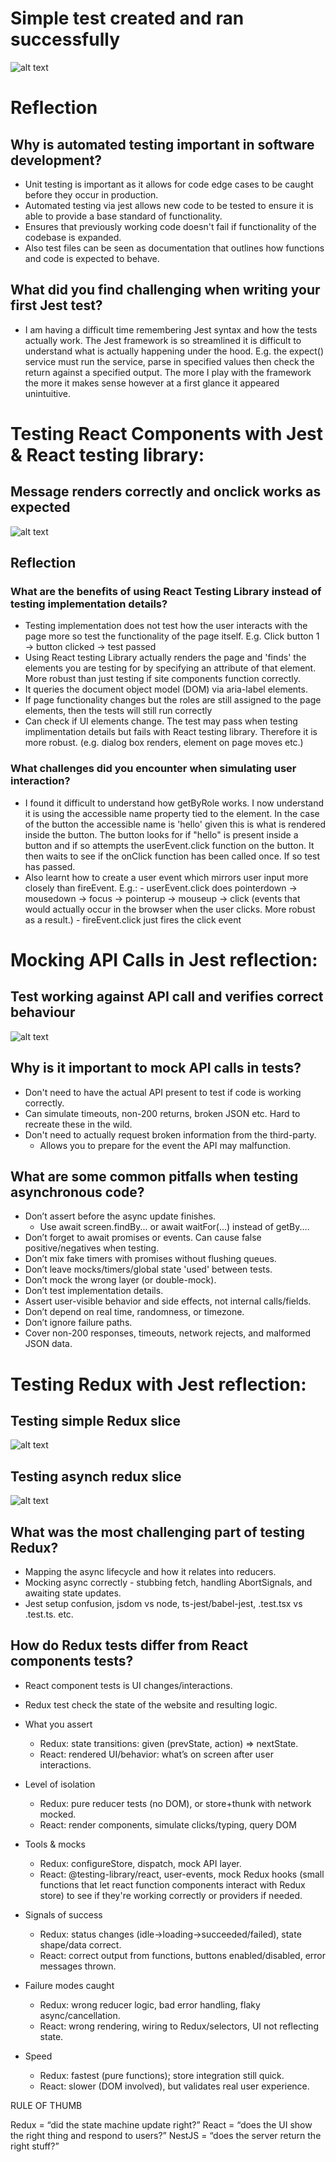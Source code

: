 # Simple test created and ran successfully

![alt text](image.png)

# Reflection

## Why is automated testing important in software development?

- Unit testing is important as it allows for code edge cases to be caught before they occur in production.
- Automated testing via jest allows new code to be tested to ensure it is able to provide a base standard of functionality.
- Ensures that previously working code doesn't fail if functionality of the codebase is expanded.
- Also test files can be seen as documentation that outlines how functions and code is expected to behave.

## What did you find challenging when writing your first Jest test?

- I am having a difficult time remembering Jest syntax and how the tests actually work. The Jest framework is so streamlined it is difficult to understand what is actually happening under the hood. E.g. the expect() service must run the service, parse in specified values then check the return against a specified output. The more I play with the framework the more it makes sense however at a first glance it appeared unintuitive.

# Testing React Components with Jest & React testing library:

## Message renders correctly and onclick works as expected

![alt text](image-1.png)

## Reflection

### What are the benefits of using React Testing Library instead of testing implementation details?

- Testing implementation does not test how the user interacts with the page more so test the functionality of the page itself. E.g. Click button 1 -> button clicked -> test passed
- Using React testing Library actually renders the page and 'finds' the elements you are testing for by specifying an attribute of that element. More robust than just testing if site components function correctly.
- It queries the document object model (DOM) via aria-label elements.
- If page functionality changes but the roles are still assigned to the page elements, then the tests will still run correctly
- Can check if UI elements change. The test may pass when testing implimentation details but fails with React testing library. Therefore it is more robust. (e.g. dialog box renders, element on page moves etc.)

### What challenges did you encounter when simulating user interaction?

- I found it difficult to understand how getByRole works. I now understand it is using the accessible name property tied to the element. In the case of the button the accessible name is 'hello' given this is what is rendered inside the button. The button looks for if "hello" is present inside a button and if so attempts the userEvent.click function on the button. It then waits to see if the onClick function has been called once. If so test has passed.
- Also learnt how to create a user event which mirrors user input more closely than fireEvent.
  E.g.: - userEvent.click does pointerdown -> mousedown -> focus -> pointerup -> mouseup -> click (events that would actually occur in the browser when the user clicks. More robust as a result.) - fireEvent.click just fires the click event

# Mocking API Calls in Jest reflection:

## Test working against API call and verifies correct behaviour

![alt text](image-14.png)

## Why is it important to mock API calls in tests?

- Don't need to have the actual API present to test if code is working correctly.
- Can simulate timeouts, non-200 returns, broken JSON etc. Hard to recreate these in the wild.
- Don't need to actually request broken information from the third-party.
  - Allows you to prepare for the event the API may malfunction.

## What are some common pitfalls when testing asynchronous code?

- Don’t assert before the async update finishes.
  - Use await screen.findBy... or await waitFor(...) instead of getBy....
- Don’t forget to await promises or events. Can cause false positive/negatives when testing.
- Don’t mix fake timers with promises without flushing queues.
- Don’t leave mocks/timers/global state 'used' between tests.
- Don’t mock the wrong layer (or double-mock).
- Don’t test implementation details.
- Assert user-visible behavior and side effects, not internal calls/fields.
- Don’t depend on real time, randomness, or timezone.
- Don’t ignore failure paths.
- Cover non-200 responses, timeouts, network rejects, and malformed JSON data.

# Testing Redux with Jest reflection:

## Testing simple Redux slice

![alt text](image-15.png)

## Testing asynch redux slice

![alt text](image-16.png)

## What was the most challenging part of testing Redux?

- Mapping the async lifecycle and how it relates into reducers.
- Mocking async correctly - stubbing fetch, handling AbortSignals, and awaiting state updates.
- Jest setup confusion, jsdom vs node, ts-jest/babel-jest, .test.tsx vs .test.ts. etc.

## How do Redux tests differ from React components tests?

- React component tests is UI changes/interactions.
- Redux test check the state of the website and resulting logic.

- What you assert
  - Redux: state transitions: given (prevState, action) ⇒ nextState.
  - React: rendered UI/behavior: what’s on screen after user interactions.

- Level of isolation
  - Redux: pure reducer tests (no DOM), or store+thunk with network mocked.
  - React: render components, simulate clicks/typing, query DOM

- Tools & mocks
  - Redux: configureStore, dispatch, mock API layer.
  - React: @testing-library/react, user-events, mock Redux hooks (small functions that let react function components interact with Redux store) to see if they're working correctly or providers if needed.

- Signals of success
  - Redux: status changes (idle→loading→succeeded/failed), state shape/data correct.
  - React: correct output from functions, buttons enabled/disabled, error messages thrown.

- Failure modes caught
  - Redux: wrong reducer logic, bad error handling, flaky async/cancellation.
  - React: wrong rendering, wiring to Redux/selectors, UI not reflecting state.

- Speed
  - Redux: fastest (pure functions); store integration still quick.
  - React: slower (DOM involved), but validates real user experience.

RULE OF THUMB

Redux = “did the state machine update right?”
React = “does the UI show the right thing and respond to users?”
NestJS = “does the server return the right stuff?”
